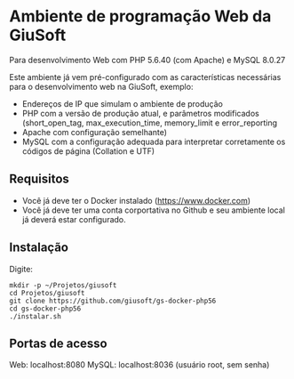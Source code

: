 # Ambiente de programação Web da GiuSoft
Para desenvolvimento Web com PHP 5.6.40 (com Apache) e MySQL 8.0.27

Este ambiente já vem pré-configurado com as características necessárias para o desenvolvimento web na GiuSoft, exemplo:

- Endereços de IP que simulam o ambiente de produção
- PHP com a versão de produção atual, e parâmetros modificados (short_open_tag, max_execution_time, memory_limit e error_reporting
- Apache com configuração semelhante)
- MySQL com a configuração adequada para interpretar corretamente os códigos de página (Collation e UTF)

## Requisitos

- Você já deve ter o Docker instalado (https://www.docker.com)
- Você já deve ter uma conta corportativa no Github e seu ambiente local já deverá estar configurado.

## Instalação

Digite:
```
mkdir -p ~/Projetos/giusoft
cd Projetos/giusoft
git clone https://github.com/giusoft/gs-docker-php56
cd gs-docker-php56
./instalar.sh
```

## Portas de acesso

Web: localhost:8080
MySQL: localhost:8036 (usuário root, sem senha)

